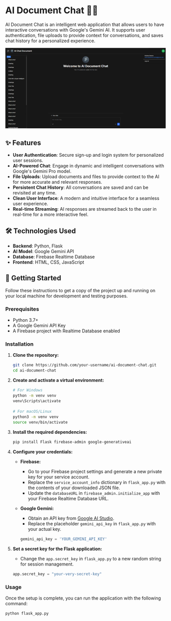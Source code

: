 # AI Document Chat 📄🤖

AI Document Chat is an intelligent web application that allows users to have interactive conversations with Google's Gemini AI. It supports user authentication, file uploads to provide context for conversations, and saves chat history for a personalized experience.

![AI Chat Interface](img/chat.png)


## ✨ Features

- **User Authentication**: Secure sign-up and login system for personalized user sessions.
- **AI-Powered Chat**: Engage in dynamic and intelligent conversations with Google's Gemini Pro model.
- **File Uploads**: Upload documents and files to provide context to the AI for more accurate and relevant responses.
- **Persistent Chat History**: All conversations are saved and can be revisited at any time.
- **Clean User Interface**: A modern and intuitive interface for a seamless user experience.
- **Real-time Streaming**: AI responses are streamed back to the user in real-time for a more interactive feel.

## 🛠️ Technologies Used

- **Backend**: Python, Flask
- **AI Model**: Google Gemini API
- **Database**: Firebase Realtime Database
- **Frontend**: HTML, CSS, JavaScript

## 🚀 Getting Started

Follow these instructions to get a copy of the project up and running on your local machine for development and testing purposes.

### Prerequisites

- Python 3.7+
- A Google Gemini API Key
- A Firebase project with Realtime Database enabled

### Installation

1.  **Clone the repository:**
    ```sh
    git clone https://github.com/your-username/ai-document-chat.git
    cd ai-document-chat
    ```

2.  **Create and activate a virtual environment:**
    ```sh
    # For Windows
    python -m venv venv
    venv\Scripts\activate

    # For macOS/Linux
    python3 -m venv venv
    source venv/bin/activate
    ```

3.  **Install the required dependencies:**
    ```sh
    pip install Flask firebase-admin google-generativeai
    ```

4.  **Configure your credentials:**

    *   **Firebase:**
        *   Go to your Firebase project settings and generate a new private key for your service account.
        *   Replace the `service_account_info` dictionary in `flask_app.py` with the contents of your downloaded JSON file.
        *   Update the `databaseURL` in `firebase_admin.initialize_app` with your Firebase Realtime Database URL.

    *   **Google Gemini:**
        *   Obtain an API key from [Google AI Studio](https://aistudio.google.com/app/apikey).
        *   Replace the placeholder `gemini_api_key` in `flask_app.py` with your actual key.

        ```python
        gemini_api_key = 'YOUR_GEMINI_API_KEY'
        ```

5.  **Set a secret key for the Flask application:**
    *   Change the `app.secret_key` in `flask_app.py` to a new random string for session management.
    ```python
    app.secret_key = "your-very-secret-key"
    ```

### Usage

Once the setup is complete, you can run the application with the following command:

```sh
python flask_app.py
